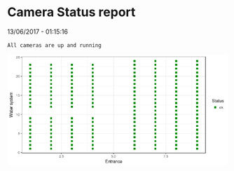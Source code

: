 Camera Status report
================
13/06/2017 - 01:15:16

    All cameras are up and running

![](camreport_files/figure-markdown_github/unnamed-chunk-2-1.png)
